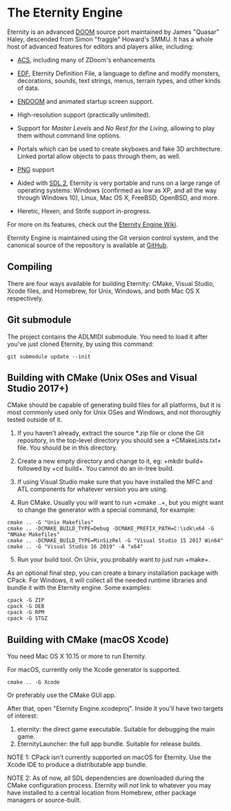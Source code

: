 The Eternity Engine
===================

Eternity is an advanced [DOOM](http://doomwiki.org/wiki/Doom) source
port maintained by James "Quasar" Haley, descended from Simon
"fraggle" Howard's SMMU. It has a whole host of advanced features
for editors and players alike, including:

* [ACS](http://doomwiki.org/wiki/ACS), including many of ZDoom's
  enhancements

* [EDF](http://eternity.youfailit.net/index.php?title=EDF), Eternity
  Definition File, a language to define and modify monsters,
  decorations, sounds, text strings, menus, terrain types, and other
  kinds of data.

* [ENDOOM](http://doomwiki.org/wiki/ENDOOM) and animated startup screen
  support.

* High-resolution support (practically unlimited).

* Support for _Master Levels_ and _No Rest for the Living_, allowing
  to play them without command line options.

* Portals which can be used to create skyboxes and fake 3D
  architecture. Linked portal allow objects to pass through them, as
  well.

* [PNG](http://www.libpng.org/pub/png/) support

* Aided with [SDL 2](http://libsdl.org/), Eternity is very portable and
  runs on a large range of operating systems: Windows (confirmed as
  low as XP, and all the way through Windows 10), Linux, Mac
  OS X, FreeBSD, OpenBSD, and more.

* Heretic, Hexen, and Strife support in-progress.

For more on its features, check out the
[Eternity Engine Wiki](http://eternity.youfailit.net/index.php?title=Main_Page).

Eternity Engine is maintained using the Git version control system,
and the canonical source of the repository is available at
[GitHub](https://github.com/team-eternity/eternity).

Compiling
---------
There are four ways available for building Eternity: CMake, Visual
Studio, Xcode files, and Homebrew, for Unix, Windows, and both
Mac OS X respectively.

Git submodule
-------------
The project contains the ADLMIDI submodule. You need to load it after you've just cloned Eternity, by using this command:

```
git submodule update --init
```

Building with CMake (Unix OSes and Visual Studio 2017+)
-------------------------------------------------------
CMake should be capable of generating build files for all platforms,
but it is most commonly used only for Unix OSes and Windows, and not
thoroughly tested outside of it.

1. If you haven't already, extract the source *.zip file or clone the
Git repository, in the top-level directory you should see a
+CMakeLists.txt+ file. You should be in this directory.

2. Create a new empty directory and change to it, eg: +mkdir build+
followed by +cd build+. You cannot do an in-tree build.

3. If using Visual Studio make sure that you have installed the MFC
and ATL components for whatever version you are using.

4. Run CMake. Usually you will want to run +cmake ..+, but you might
want to change the generator with a special command, for example:

```
cmake .. -G "Unix Makefiles"
cmake .. -DCMAKE_BUILD_TYPE=Debug -DCMAKE_PREFIX_PATH=C:\sdk\x64 -G "NMake Makefiles"
cmake .. -DCMAKE_BUILD_TYPE=MinSizRel -G "Visual Studio 15 2017 Win64"
cmake .. -G "Visual Studio 16 2019" -A "x64"
```

5. Run your build tool. On Unix, you probably want to just run +make+.

As an optional final step, you can create a binary installation
package with CPack. For Windows, it will collect all the needed
runtime libraries and bundle it with the Eternity engine. Some
examples:

```
cpack -G ZIP
cpack -G DEB
cpack -G RPM
cpack -G STGZ
```

Building with CMake (macOS Xcode)
---------------------------------
You need Mac OS X 10.15 or more to run Eternity.

For macOS, currently only the Xcode generator is supported.

```
cmake .. -G Xcode
```

Or preferably use the CMake GUI app.

After that, open "Eternity Engine.xcodeproj". Inside it you'll have two targets of
interest:

1. eternity: the direct game executable. Suitable for debugging the main game.
2. EternityLauncher: the full app bundle. Suitable for release builds.

NOTE 1: CPack isn't currently supported on macOS for Eternity. Use the Xcode IDE to
produce a distributable app bundle.

NOTE 2: As of now, all SDL dependencies are downloaded during the CMake configuration
process. Eternity will _not_ link to whatever you may have installed to a central
location from Homebrew, other package managers or source-built.
